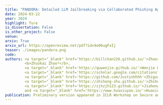 ```yaml
---
title: "PANDORA: Detailed LLM Jailbreaking via Collaborated Phishing Agents with Decomposed Reasoning"
date: 2024-03-22
year: 2024
highlight: Ture
is_dissertation: False
is_other_project: False
venue:
arxiv: True
arxiv_url: https://openreview.net/pdf?id=9o06ugFxIj
teaser: ./images/pandora.png
code:
authors: <a target="_blank" href='https://billchan226.github.io/'>Zhaorun Chen*</a>,
         <b>Zhuokai Zhao*</b>,
         <a target="_blank" href='https://quwenjie.github.io/'>Wenjie Qu</a>,
         <a target="_blank" href='https://scholar.google.com/citations?user=N-aPFvEAAAAJ&hl=zh-CN'>Zichen Wen</a>,
         <a target="_blank" href='https://github.com/Justinhhhh'>Zhiguang Han</a>,
         <a target="_blank" href='https://zhihong-zhu.github.io/'>Zhihong Zhu</a>,
         <a target="_blank" href='https://zjhzjh123.github.io/'>Jiaheng Zhang</a>,
         and <a target="_blank" href='https://www.huaxiuyao.io/'>Huaxiu Yao</a>
publication: Preliminary version appeared in ICLR Workshop on Secure and Trustworthy Large Language Models
---
```

